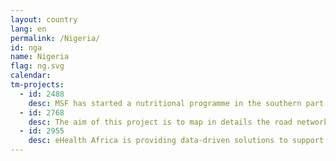 ```yaml
---
layout: country
lang: en
permalink: /Nigeria/
id: nga
name: Nigeria
flag: ng.svg
calendar:
tm-projects:
  - id: 2488
    desc: MSF has started a nutritional programme in the southern part of Maiduguri, Borno state, Nigeria). More than one million internally displaced persons (IDPs) have been identified in Maiduguri alone, doubling the host population. Where MSF is providing care alone, there are approximately 227 000 IDPs. They are difficult to identify and reach. MSF targets the dense areas (more buildings = more population) as people there are more vulnerable to malnutrition and transmittable diseases. As MSFis new to the area, a more detailed map would allow surveillance teams to advance faster in order to facilitate food distribution.
  - id: 2768
    desc: The aim of this project is to map in details the road network and the residential areas for this region for the Reach Every Settlement (RES) and Reach Inaccessible Children (RIC) initiatives which is an integral part of the Emergency Outbreak response for Polio in Nigeria.
  - id: 2955
    desc: eHealth Africa is providing data-driven solutions to support health intervention thereby ensuring the underserved communities are reached in Nigeria. Mapping the features such as buildings, roads, point of interest will ensure that various health intervention programmes are well managed, decisions makers, as well as humanitarian organisations, make better decisions. 
---
```

